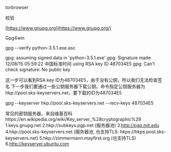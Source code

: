 



torbrowser







校验

[https://www.gnupg.org](https://www.gnupg.org/) 

Gpg4win

gpg --verify python-3.5.1.exe.asc

gpg: assuming signed data in 'python-3.5.1.exe'
gpg: Signature made 12/08/15 05:59:22 中国标准时间 using RSA key ID 487034E5
gpg: Can't check signature: No public key

这一步可以看到RSA key ID为487034E5，由于没有公钥，所以我们无法检查签名
下一步我们要通过一些公钥服务器下载公钥。命令指定公钥服务器为hkp://pool.sks-keyservers.net，要下载的ID为487034E5

gpg --keyserver hkp://pool.sks-keyservers.net --recv-keys 487034E5



常见的密钥服务器，来自维基百科https://en.wikipedia.org/wiki/Key_server_%28cryptographic%29
1.keys.gnupg.net
2.hkp://subkeys.pgp.net (服务器池)
3.http://pgp.mit.edu
4.hkp://pool.sks-keyservers.net (服务器池, 也支持TLS: hkps://hkps.pool.sks-keyservers.net)
5.hkp://zimmermann.mayfirst.org (也支持TLS)
6.http://keyserver.ubuntu.com



















































































































